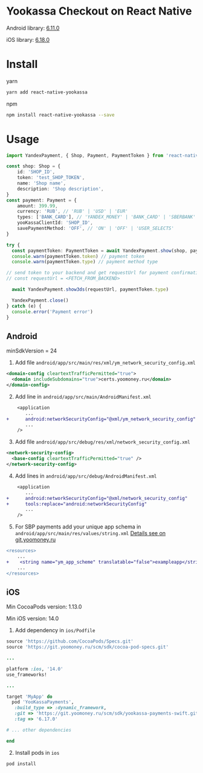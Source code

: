 Yookassa Checkout on React Native
=====

Android library: [6.11.0](https://git.yoomoney.ru/projects/SDK/repos/yookassa-android-sdk/browse)

iOS library: [6.18.0](https://git.yoomoney.ru/projects/SDK/repos/yookassa-payments-swift/browse)

Install
=======

yarn
```bash
yarn add react-native-yookassa
```

npm
```bash
npm install react-native-yookassa --save
```

Usage
=====

```ts
import YandexPayment, { Shop, Payment, PaymentToken } from 'react-native-yookassa';

const shop: Shop = {
    id: 'SHOP_ID',
    token: 'test_SHOP_TOKEN',
    name: 'Shop name',
    description: 'Shop description',
}
const payment: Payment = {
    amount: 399.99,
    currency: 'RUB', // 'RUB' | 'USD' | 'EUR'
    types: ['BANK_CARD'], // 'YANDEX_MONEY' | 'BANK_CARD' | 'SBERBANK' | 'PAY'. PAY - means Google Pay or Apple Pay
    yooKassaClientId: 'SHOP_ID',
    savePaymentMethod: 'OFF', // 'ON' | 'OFF' | 'USER_SELECTS'
}

try {
  const paymentToken: PaymentToken = await YandexPayment.show(shop, payment)
  console.warn(paymentToken.token) // payment token
  console.warn(paymentToken.type) // payment method type

// send token to your backend and get requestUrl for payment confirmation
// const requestUrl = <FETCH_FROM_BACKEND>

  await YandexPayment.show3ds(requestUrl, paymentToken.type)

  YandexPayment.close()
} catch (e) {
  console.error('Payment error')
}
```

Android
-------

minSdkVersion = 24

1. Add file `android/app/src/main/res/xml/ym_network_security_config.xml`
```xml
<domain-config cleartextTrafficPermitted="true">
  <domain includeSubdomains="true">certs.yoomoney.ru</domain>
</domain-config>
```

2. Add line in `android/app/src/main/AndroidManifest.xml`
```diff
    <application
       ...
+      android:networkSecurityConfig="@xml/ym_network_security_config"
       ...
    />
```

3. Add file `android/app/src/debug/res/xml/network_security_config.xml`
```xml
<network-security-config>
  <base-config cleartextTrafficPermitted="true" />
</network-security-config>
```

4. Add lines in `android/app/src/debug/AndroidManifest.xml`
```diff
    <application
       ...
+      android:networkSecurityConfig="@xml/network_security_config"
+      tools:replace="android:networkSecurityConfig"
       ...
    />
```

5. For SBP payments add your unique app schema in `android/app/src/main/res/values/string.xml` [Details see on git.yoomoney.ru](https://git.yoomoney.ru/projects/SDK/repos/yookassa-android-sdk/browse)
```diff
<resources>
    ...
+    <string name="ym_app_scheme" translatable="false">exampleapp</string>
    ...
</resources>
```


iOS
---

Min CocoaPods version: 1.13.0

Min iOS version: 14.0

1. Add dependency in `ios/Podfile`
```ruby
source 'https://github.com/CocoaPods/Specs.git'
source 'https://git.yoomoney.ru/scm/sdk/cocoa-pod-specs.git'

...

platform :ios, '14.0'
use_frameworks!

...

target 'MyApp' do
  pod 'YooKassaPayments',
   :build_type => :dynamic_framework,
   :git => 'https://git.yoomoney.ru/scm/sdk/yookassa-payments-swift.git',
   :tag => '6.17.0'

# ... other dependencies

end
```

2. Install pods in `ios`
```bash
pod install
```
